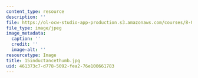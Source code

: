 ```yaml
---
content_type: resource
description: ''
file: https://ol-ocw-studio-app-production.s3.amazonaws.com/courses/8-02t-electricity-and-magnetism-spring-2005/461373c7d7785092fea276e100661783_15inductancethumb.jpg
file_type: image/jpeg
image_metadata:
  caption: ''
  credit: ''
  image-alt: ''
resourcetype: Image
title: 15inductancethumb.jpg
uid: 461373c7-d778-5092-fea2-76e100661783
---
```

